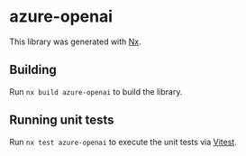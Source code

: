 # azure-openai

This library was generated with [Nx](https://nx.dev).

## Building

Run `nx build azure-openai` to build the library.

## Running unit tests

Run `nx test azure-openai` to execute the unit tests via [Vitest](https://vitest.dev/).
